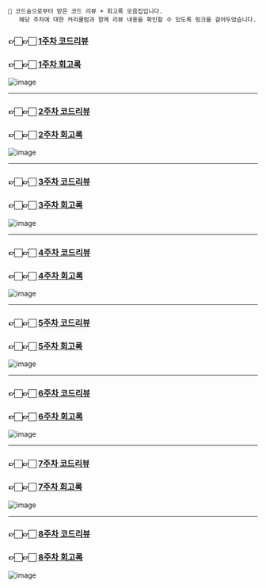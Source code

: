 
    📌 코드숨으로부터 받은 코드 리뷰 + 회고록 모음집입니다.  
       해당 주차에 대한 커리큘럼과 함께 리뷰 내용을 확인할 수 있도록 링크를 걸어두었습니다.


### 👉🏻👉🏻 [1주차 코드리뷰](https://github.com/CodeSoom/spring-week1-assignment-1/pull/9)
### 👉🏻👉🏻 [1주차 회고록](https://domean.tistory.com/181)


![image](https://user-images.githubusercontent.com/67456294/107159249-351be000-69d2-11eb-8ab3-2dc163b59180.png)

---------------------------------------------------------------------------------------------------------------------

### 👉🏻👉🏻 [2주차 코드리뷰](https://github.com/CodeSoom/spring-week2-assignment-1/pull/2)
### 👉🏻👉🏻 [2주차 회고록](https://domean.tistory.com/186)

![image](https://user-images.githubusercontent.com/67456294/107159300-62688e00-69d2-11eb-894c-4ca9a7738f64.png)

---------------------------------------------------------------------------------------------------------------------

### 👉🏻👉🏻 [3주차 코드리뷰](https://github.com/CodeSoom/spring-week3-assignment-1/pull/8)
### 👉🏻👉🏻 [3주차 회고록](https://domean.tistory.com/191)
![image](https://user-images.githubusercontent.com/67456294/107159310-77452180-69d2-11eb-86a1-6bff23cef08b.png)

---------------------------------------------------------------------------------------------------------------------

### 👉🏻👉🏻 [4주차 코드리뷰](https://github.com/CodeSoom/spring-week4-assignment-1/pull/10)
### 👉🏻👉🏻 [4주차 회고록](https://domean.tistory.com/203)
![image](https://user-images.githubusercontent.com/67456294/109059407-93adc180-7727-11eb-9101-ca3ba971f809.png)

---------------------------------------------------------------------------------------------------------------------

### 👉🏻👉🏻 [5주차 코드리뷰](https://github.com/CodeSoom/spring-week5-assignment-1/pull/11)
### 👉🏻👉🏻 [5주차 회고록](https://domean.tistory.com/205)
![image](https://user-images.githubusercontent.com/67456294/109059488-a627fb00-7727-11eb-8713-11e245296525.png)

---------------------------------------------------------------------------------------------------------------------

### 👉🏻👉🏻 [6주차 코드리뷰](https://github.com/CodeSoom/spring-week6-assignment-1/pull/14)
### 👉🏻👉🏻 [6주차 회고록](https://domean.tistory.com/207)
![image](https://user-images.githubusercontent.com/67456294/114510909-2ff93c80-9c72-11eb-8b74-33404d11f574.png)


---------------------------------------------------------------------------------------------------------------------

### 👉🏻👉🏻 [7주차 코드리뷰](github.com/CodeSoom/spring-week7-assignment-1/pull/7)
### 👉🏻👉🏻 [7주차 회고록](https://domean.tistory.com/211)
![image](https://user-images.githubusercontent.com/67456294/114510938-3c7d9500-9c72-11eb-8962-d2beeccbd073.png)

---------------------------------------------------------------------------------------------------------------------

### 👉🏻👉🏻 [8주차 코드리뷰](github.com/CodeSoom/spring-week8-assignment-1/pull/8)
### 👉🏻👉🏻 [8주차 회고록](https://domean.tistory.com/214)
![image](https://user-images.githubusercontent.com/67456294/114510963-4606fd00-9c72-11eb-87f2-c4ce3e21b3a8.png)

